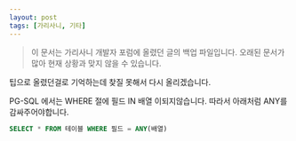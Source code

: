 ```yaml
---
layout: post
tags: [가리사니, 기타]
---
```


> 이 문서는 가리사니 개발자 포럼에 올렸던 글의 백업 파일입니다.
오래된 문서가 많아 현재 상황과 맞지 않을 수 있습니다.


팁으로 올렸던걸로 기억하는데 찾질 못해서 다시 올리겠습니다.

PG-SQL 에서는 WHERE 절에 필드 IN 배열 이되지않습니다.
따라서 아래처럼 ANY를 감싸주어야합니다.

``` sql
SELECT * FROM 테이블 WHERE 필드 = ANY(배열)
```